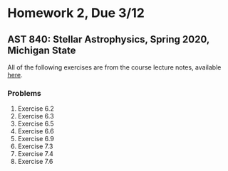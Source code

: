 # Homework 2, Due 3/12

## AST 840: Stellar Astrophysics, Spring 2020, Michigan State

All of the following exercises are from the course lecture notes, available [here](../assets/stellar-notes.pdf).

### Problems

1. Exercise 6.2
2. Exercise 6.3
3. Exercise 6.5
4. Exercise 6.6
5. Exercise 6.9
6. Exercise 7.3
7. Exercise 7.4
8. Exercise 7.6